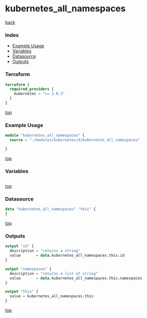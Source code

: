 # kubernetes_all_namespaces

[back](../kubernetes.md)

### Index

- [Example Usage](#example-usage)
- [Variables](#variables)
- [Datasource](#datasource)
- [Outputs](#outputs)

### Terraform

```terraform
terraform {
  required_providers {
    kubernetes = ">= 2.0.3"
  }
}
```

[top](#index)

### Example Usage

```terraform
module "kubernetes_all_namespaces" {
  source = "./modules/kubernetes/d/kubernetes_all_namespaces"

}
```

[top](#index)

### Variables

```terraform
```

[top](#index)

### Datasource

```terraform
data "kubernetes_all_namespaces" "this" {
}
```

[top](#index)

### Outputs

```terraform
output "id" {
  description = "returns a string"
  value       = data.kubernetes_all_namespaces.this.id
}

output "namespaces" {
  description = "returns a list of string"
  value       = data.kubernetes_all_namespaces.this.namespaces
}

output "this" {
  value = kubernetes_all_namespaces.this
}
```

[top](#index)